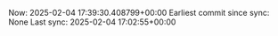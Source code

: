 Now: 2025-02-04 17:39:30.408799+00:00 Earliest commit since sync: None Last sync: 2025-02-04 17:02:55+00:00
